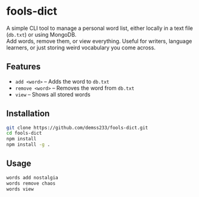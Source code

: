 # fools-dict

A simple CLI tool to manage a personal word list, either locally in a text file (`db.txt`) or using MongoDB.  
Add words, remove them, or view everything. Useful for writers, language learners, or just storing weird vocabulary you come across.

## Features

- `add <word>` – Adds the word to `db.txt`
- `remove <word>` – Removes the word from `db.txt`
- `view` – Shows all stored words

## Installation

```bash
git clone https://github.com/demss233/fools-dict.git
cd fools-dict
npm install
npm install -g .
```

## Usage
```bash
words add nostalgia  
words remove chaos  
words view
```
